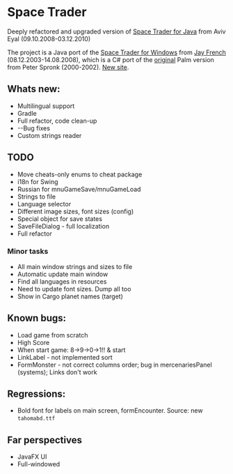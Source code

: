 # Space Trader

Deeply refactored and upgraded version of [Space Trader for Java](https://sourceforge.net/projects/spacetraderjava/files/Space%20Trader%20Java/Version%201.12/) from Aviv Eyal (09.10.2008-03.12.2010)

The project is a Java port of the [Space Trader for Windows](https://sourceforge.net/projects/spacetraderwin) from [Jay French](http://web.archive.org/web/20040212092717/http://www.frenchfryz.com:80/jay/spacetrader/home.php) (08.12.2003-14.08.2008), which is a C# port of the [original](http://ticc.uvt.nl/~pspronck/spacetrader/STFrames.html) Palm version from Peter Spronk (2000-2002). [New site](https://www.spronck.net/spacetrader/).


## Whats new:

* Multilingual support
* Gradle
* Full refactor, code clean-up
* --Bug fixes
* Custom strings reader

## TODO

* Move cheats-only enums to cheat package
* i18n for Swing
* Russian for mnuGameSave/mnuGameLoad
* Strings to file
* Language selector
* Different image sizes, font sizes (config)
* Special object for save states
* SaveFileDialog - full localization
* Full refactor

### Minor tasks

* All main window strings and sizes to file
* Automatic update main window
* Find all languages in resources
* Need to update font sizes. Dump all too
* Show in Cargo planet names (target)

## Known bugs:

* Load game from scratch
* High Score
* When start game: 8->9->0->1!! & start
* LinkLabel - not implemented sort
* FormMonster - not correct columns order; bug in mercenariesPanel (systems); Links don't work

## Regressions:

* Bold font for labels on main screen, formEncounter. Source: new `tahomabd.ttf`

## Far perspectives

* JavaFX UI
* Full-windowed

